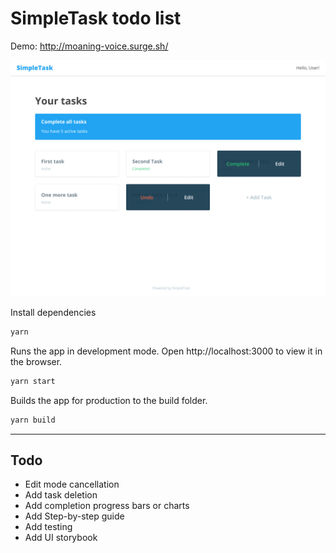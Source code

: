 # SimpleTask todo list
Demo: http://moaning-voice.surge.sh/

<img src="https://raw.githubusercontent.com/nick511/simple-task/master/screenshot.png"  />


Install dependencies
```sh
yarn
```

Runs the app in development mode.
Open http://localhost:3000 to view it in the browser.
```sh
yarn start
```

Builds the app for production to the build folder.
```sh
yarn build
```


---
## Todo
* Edit mode cancellation
* Add task deletion
* Add completion progress bars or charts
* Add Step-by-step guide
* Add testing
* Add UI storybook
